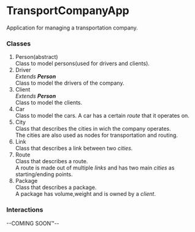 # TransportCompanyApp
Application for managing a transportation company.

### Classes

1. Person(abstract)  
Class to model persons(used for drivers and clients).  
2. Driver  
*Extends **Person***  
Class to model the drivers of the company.  
3. Client  
*Extends **Person***  
Class to model the clients.  
4. Car  
Class to model the cars.
A car has a certain *route* that it operates on.
5. City  
Class that describes the cities in wich the company operates.  
The cities are also used as nodes for transportation and routing.  
6. Link  
Class that describes a link between two *cities*.  
7. Route  
Class that describes a route.    
A route is made out of multiple *links* and has two main *cities* as starting/ending points.    
8. Package  
Class that describes a package.  
A package has volume,weight and is owned by a *client*.  
 
### Interactions
--COMING SOON™--
